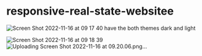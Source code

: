 # responsive-real-state-websitee
 
![Screen Shot 2022-11-16 at 09 17 40](https://user-images.githubusercontent.com/108896341/204130430-8e005af3-9ad9-489d-96bc-3219109da09d.png)
have the both themes dark and light

![Screen Shot 2022-11-16 at 09 18 39](https://user-images.githubusercontent.com/108896341/204130479-f31758da-f746-495f-9cb6-7fa54a5b0fcf.png)
![Uploading Screen Shot 2022-11-16 at 09.20.06.png…]()
